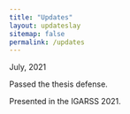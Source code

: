 ```yaml
---
title: "Updates"
layout: updateslay
sitemap: false
permalink: /updates
---
```


July, 2021

Passed the thesis defense.

Presented in the IGARSS 2021.